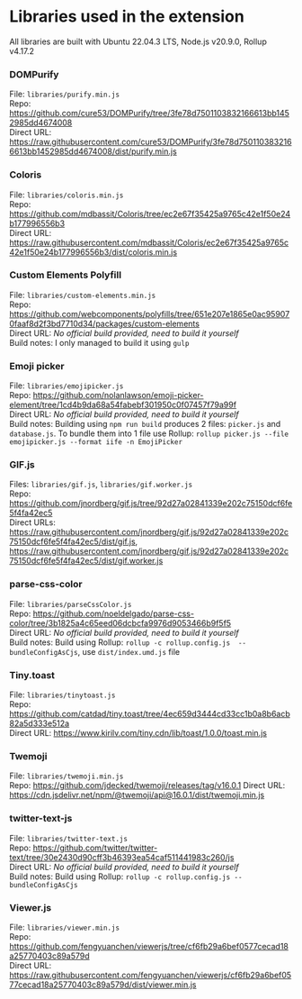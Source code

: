 # Libraries used in the extension
All libraries are built with Ubuntu 22.04.3 LTS, Node.js v20.9.0, Rollup v4.17.2

### DOMPurify
File: `libraries/purify.min.js`  
Repo: https://github.com/cure53/DOMPurify/tree/3fe78d7501103832166613bb1452985dd4674008  
Direct URL: https://raw.githubusercontent.com/cure53/DOMPurify/3fe78d7501103832166613bb1452985dd4674008/dist/purify.min.js  
  
### Coloris
File: `libraries/coloris.min.js`  
Repo: https://github.com/mdbassit/Coloris/tree/ec2e67f35425a9765c42e1f50e24b177996556b3  
Direct URL: https://raw.githubusercontent.com/mdbassit/Coloris/ec2e67f35425a9765c42e1f50e24b177996556b3/dist/coloris.min.js  
  
### Custom Elements Polyfill  
File: `libraries/custom-elements.min.js`  
Repo: https://github.com/webcomponents/polyfills/tree/651e207e1865e0ac959070faaf8d2f3bd7710d34/packages/custom-elements  
Direct URL: *No official build provided, need to build it yourself*  
Build notes: I only managed to build it using `gulp`  
  
### Emoji picker
File: `libraries/emojipicker.js`  
Repo: https://github.com/nolanlawson/emoji-picker-element/tree/1cd4b9da68a54fabebf301950c0f07457f79a99f  
Direct URL: *No official build provided, need to build it yourself*  
Build notes: Building using `npm run build` produces 2 files: `picker.js` and `database.js`. To bundle them into 1 file use Rollup: `rollup picker.js --file emojipicker.js --format iife -n EmojiPicker`  

### GIF.js
Files: `libraries/gif.js`, `libraries/gif.worker.js`  
Repo: https://github.com/jnordberg/gif.js/tree/92d27a02841339e202c75150dcf6fe5f4fa42ec5  
Direct URLs: https://raw.githubusercontent.com/jnordberg/gif.js/92d27a02841339e202c75150dcf6fe5f4fa42ec5/dist/gif.js, https://raw.githubusercontent.com/jnordberg/gif.js/92d27a02841339e202c75150dcf6fe5f4fa42ec5/dist/gif.worker.js  

### parse-css-color
File: `libraries/parseCssColor.js`  
Repo: https://github.com/noeldelgado/parse-css-color/tree/3b1825a4c65eed06dcbcfa9976d9053466b9f5f5  
Direct URL: *No official build provided, need to build it yourself*  
Build notes: Build using Rollup: `rollup -c rollup.config.js  --bundleConfigAsCjs`, use `dist/index.umd.js` file  

### Tiny.toast
File: `libraries/tinytoast.js`  
Repo: https://github.com/catdad/tiny.toast/tree/4ec659d3444cd33cc1b0a8b6acb82a5d333e512a  
Direct URL: https://www.kirilv.com/tiny.cdn/lib/toast/1.0.0/toast.min.js  

### Twemoji
File: `libraries/twemoji.min.js`  
Repo: https://github.com/jdecked/twemoji/releases/tag/v16.0.1
Direct URL: https://cdn.jsdelivr.net/npm/@twemoji/api@16.0.1/dist/twemoji.min.js

### twitter-text-js
File: `libraries/twitter-text.js`  
Repo: https://github.com/twitter/twitter-text/tree/30e2430d90cff3b46393ea54caf511441983c260/js  
Direct URL: *No official build provided, need to build it yourself*  
Build notes: Build using Rollup: `rollup -c rollup.config.js --bundleConfigAsCjs`  

### Viewer.js
File: `libraries/viewer.min.js`  
Repo: https://github.com/fengyuanchen/viewerjs/tree/cf6fb29a6bef0577cecad18a25770403c89a579d  
Direct URL: https://raw.githubusercontent.com/fengyuanchen/viewerjs/cf6fb29a6bef0577cecad18a25770403c89a579d/dist/viewer.min.js  